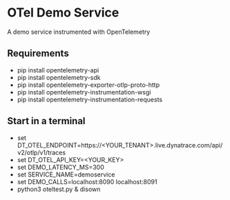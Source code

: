 # OTel Demo Service

A demo service instrumented with OpenTelemetry

## Requirements

* pip install opentelemetry-api
* pip install opentelemetry-sdk
* pip install opentelemetry-exporter-otlp-proto-http
* pip install opentelemetry-instrumentation-wsgi
* pip install opentelemetry-instrumentation-requests


## Start in a terminal

* set DT_OTEL_ENDPOINT=https://<YOUR_TENANT>.live.dynatrace.com/api/v2/otlp/v1/traces
* set DT_OTEL_API_KEY=<YOUR_KEY>
* set DEMO_LATENCY_MS=300
* set SERVICE_NAME=demoservice
* set DEMO_CALLS=localhost:8090 localhost:8091
* python3 oteltest.py & disown


